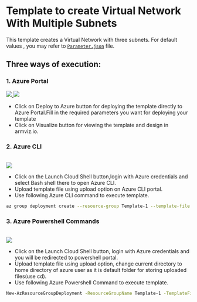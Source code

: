 #  Template to create Virtual Network With Multiple Subnets
This template creates a Virtual Network with three subnets.
For default values , you may refer to [`Parameter.json`](https://github.com/riyaagrahari/ARM-Templates/blob/master/VNet_Template_MultipleSubnet/Parameter.json) file.

## Three ways of execution:

### 1. Azure Portal 

<a href="https://portal.azure.com/#create/Microsoft.Template/uri/https%3A%2F%2Fraw.githubusercontent.com%2Friyaagrahari%2FARM-Templates%2Fmaster%2FVNet_Template_MultipleSubnet%2FTemplate.json" target="_blank">
    <img src="http://azuredeploy.net/deploybutton.png"/>
</a>
<a href="http://armviz.io/#/?load=https%3A%2F%2Fraw.githubusercontent.com%2Friyaagrahari%2FAzure-Templates%2Fmaster%2FVNet_Template_MultipleSubnet%2FTemplate.json" target="_blank">
    <img src="http://armviz.io/visualizebutton.png"/>
</a>

- Click on Deploy to Azure button for deploying the template directly to Azure Portal.Fill in the required parameters you want for deploying your template<br/>
- Click on Visualize button for viewing the template and design in armviz.io.<br />

### 2. Azure CLI
<br />
<a href="https://shell.azure.com" target="_blank">
 <img name="launch-cloud-shell" src="https://docs.microsoft.com/azure/includes/media/cloud-shell-try-it/launchcloudshell.png" data-linktype="external">
</a>
<br />

- Click on the Launch Cloud Shell button,login with Azure credentials and select Bash shell there to open Azure CLI.
- Upload template file using upload option on Azure CLI portal.<br />
- Use following Azure CLI command to execute template.
```bash
az group deployment create --resource-group Template-1 --template-file template.json
```
### 3. Azure Powershell Commands
<br />
<a href="https://shell.azure.com" target="_blank">
 <img name="launch-cloud-shell" src="https://docs.microsoft.com/azure/includes/media/cloud-shell-try-it/launchcloudshell.png" data-linktype="external">
</a>
<br />

- Click on the Launch Cloud Shell button, login with Azure credentials and you will be redirected to powershell portal.
- Upload template file using upload option, change current directory to home directory of azure user as it is default folder for storing uploaded files(use cd).<br />
- Use following Azure Powershell Command to execute template.
```bash
New-AzResourceGroupDeployment -ResourceGroupName Template-1 -TemplateFile template.json
```
